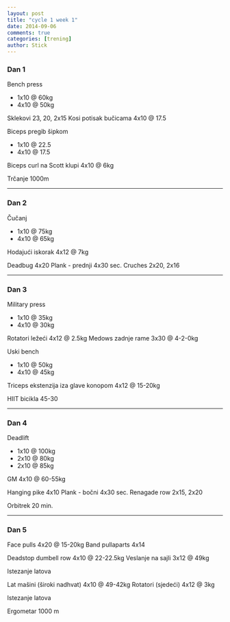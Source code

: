 ```yaml
---
layout: post
title: "cycle 1 week 1"
date: 2014-09-06
comments: true
categories: [trening]
author: Stick
---
```


### Dan 1

Bench press
- 1x10 @ 60kg
- 4x10 @ 50kg

Sklekovi 23, 20, 2x15
Kosi potisak bučicama 4x10 @ 17.5

Biceps pregib šipkom
- 1x10 @ 22.5
- 4x10 @ 17.5

Biceps curl na Scott klupi 4x10 @ 6kg

Trčanje 1000m

---

### Dan 2

Čučanj
- 1x10 @ 75kg
- 4x10 @ 65kg

Hodajući iskorak 4x12 @ 7kg

Deadbug 4x20
Plank - prednji 4x30 sec.
Cruches 2x20, 2x16

---

### Dan 3

Military press
- 1x10 @ 35kg
- 4x10 @ 30kg

Rotatori ležeći 4x12 @ 2.5kg
Medows zadnje rame 3x30 @ 4-2-0kg

Uski bench
- 1x10 @ 50kg
- 4x10 @ 45kg

Triceps ekstenzija iza glave konopom 4x12 @ 15-20kg

HIIT bicikla 45-30

---

### Dan 4

Deadlift
- 1x10 @ 100kg
- 2x10 @ 80kg
- 2x10 @ 85kg

GM 4x10 @ 60-55kg

Hanging pike 4x10
Plank - bočni 4x30 sec.
Renagade row 2x15, 2x20

Orbitrek 20 min.

---

### Dan 5

Face pulls 4x20 @ 15-20kg
Band pullaparts 4x14

Deadstop dumbell row 4x10 @ 22-22.5kg
Veslanje na sajli 3x12 @ 49kg

Istezanje latova

Lat mašini (široki nadhvat) 4x10 @ 49-42kg
Rotatori (sjedeći) 4x12 @ 3kg

Istezanje latova

Ergometar 1000 m